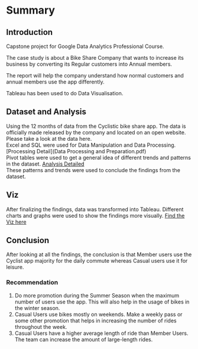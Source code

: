 # Summary
## Introduction
Capstone project for Google Data Analytics Professional Course. 

The case study is about a Bike Share Company that wants to increase its business by converting its Regular customers into Annual members. 

The report will help the company understand how normal customers and annual members use the app differently. 

Tableau has been used to do Data Visualisation.

## Dataset and Analysis
Using the 12 months of data from the Cyclistic bike share app. 
The data is officially made released by the company and located on an open website. Please take a look at the data here. \
Excel and SQL were used for Data Manipulation and Data Processing.[Processing Detail](Data Processing and Preparation.pdf) \
Pivot tables were used to get a general idea of different trends and patterns in the dataset. [Analysis Detailed](Analysis.pdf) \
These patterns and trends were used to conclude the findings from the dataset.

## Viz
After finalizing the findings, data was transformed into Tableau. Different charts and graphs were used to show the findings more visually. [Find the Viz here](https://public.tableau.com/views/Case_Study_Cyclist_16628828125170/Dashboard1?:language=en-US&:display_count=n&:origin=viz_share_link)

## Conclusion 
After looking at all the findings, the conclusion is that Member users use the Cyclist app majority for the daily commute whereas Casual users use it for leisure. 

### Recommendation
1) Do more promotion during the Summer Season when the maximum number of users use the app. This will also help in the usage of bikes in the winter season. 
2) Casual Users use bikes mostly on weekends. Make a weekly pass or some other promotion that helps in increasing the number of rides throughout the week. 
3) Casual Users have a higher average length of ride than Member Users. The team can increase the amount of large-length rides. 

